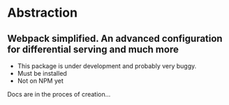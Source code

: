 # Abstraction

## Webpack simplified. An advanced configuration for differential serving and much more

- This package is under development and probably very buggy.
- Must be installed
- Not on NPM yet

Docs are in the proces of creation...
